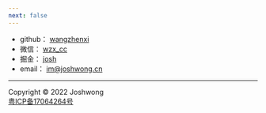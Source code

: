 ```yaml
---
next: false
---
```


- github： [wangzhenxi](https://github.com/wangzhenxi)
- 微信： [wzx_cc](/image/wechat.png)
- 掘金： [josh](https://juejin.im/user/2242659449580317)
- email： [im@joshwong.cn](mailto:im@joshwong.cn)

<Vssue :title="$title" />

---

Copyright © 2022 Joshwong<br />[粤ICP备17064264号](http://beian.miit.gov.cn/)
